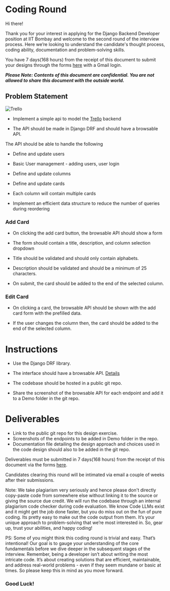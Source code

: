 # Coding Round

Hi there!

Thank you for your interest in applying for the Django Backend Developer position at IIT Bombay and welcome to the second round of the interview process. Here we’re looking to understand the candidate's thought process, coding ability, documentation and problem-solving skills.

You have 7 days(168 hours) from the receipt of this document to submit your designs through the forms [here](https://docs.google.com/forms/d/e/1FAIpQLScMN7IntaDklMKhE8F-JtgudP2RyFOBoo6vaLnGMf3OvIFxgg/viewform?usp=sf_link) with a Gmail login. 

***Please Note: Contents of this document are confidential. You are not allowed to share this document with the outside world.***


## Problem Statement

![Trello](https://d2k1ftgv7pobq7.cloudfront.net/meta/p/res/images/spirit/product/89d378b845766a8f0c48e955336266f8/board.png)


- Implement a simple api to model the [Trello](https://trello.com/) backend

- The API should be made in Django DRF and should have a browsable API.


The API should be able to handle the following

- Define and update users

- Basic User management - adding users, user login

- Define and update columns

- Define and update cards

- Each column will contain multiple cards

- Implement an efficient data structure to reduce the number of queries during reordering

### Add Card

- On clicking the add card button, the browsable API should show a form

- The form should contain a title, description, and column selection dropdown

- Title should be validated and should only contain alphabets.

- Description should be validated and should be a minimum of 25 characters.

- On submit, the card should be added to the end of the selected column.

### Edit Card

- On clicking a card, the browsable API should be shown with the add card form with the prefilled data.

- If the user changes the column then, the card should be added to the end of the selected column.

# Instructions

- Use the Django DRF library.

- The interface should have a browsable API. [Details](https://www.django-rest-framework.org/topics/browsable-api/)

- The codebase should be hosted in a public git repo.
- Share the screenshot of the browsable API for each endpoint and add it to a Demo folder in the git repo.

# Deliverables

- Link to the public git repo for this design exercise.
- Screenshots of the endpoints to be added in Demo folder in the repo.
- Documentation file detailing the design approach and choices used in the code design should also to be added in the git repo.

Deliverables must be submitted in 7 days(168 hours) from the receipt of this document via the forms [here](https://docs.google.com/forms/d/e/1FAIpQLScMN7IntaDklMKhE8F-JtgudP2RyFOBoo6vaLnGMf3OvIFxgg/viewform?usp=sf_link).

Candidates clearing this round will be intimated via email a couple of weeks after their submissions.

Note: We take plagiarism very seriously and hence please don't directly copy-paste code from somewhere else without linking it to the source or giving the source due credit. We will run the codebase through an internal plagiarism code checker during code evaluation. We know Code LLMs exist and it might get the job done faster, but you do miss out on the fun of pure coding. Its pretty easy to make out the code output from them. It’s your unique approach to problem-solving that we’re most interested in. So, gear up, trust your abilities, and happy coding!

PS: Some of you might think this coding round is trivial and easy. That’s intentional! Our goal is to gauge your understanding of the core fundamentals before we dive deeper in the subsequent stages of the interview. Remember, being a developer isn’t about writing the most intricate code. It’s about creating solutions that are efficient, maintainable, and address real-world problems - even if they seem mundane or basic at times. So please keep this in mind as you move forward.

### Good Luck!